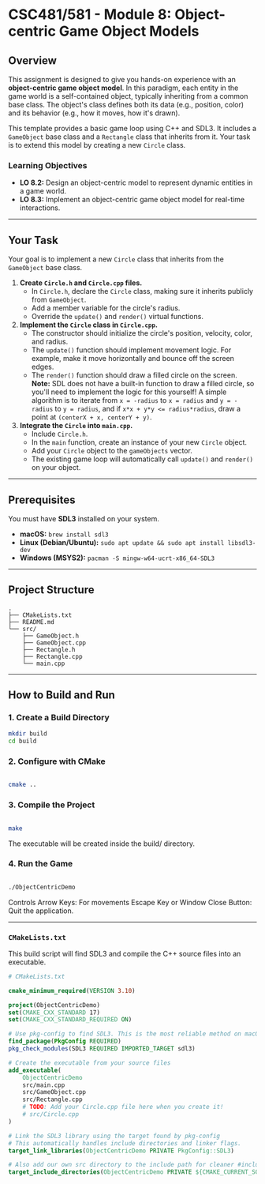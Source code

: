 # CSC481/581 - Module 8: Object-centric Game Object Models

## Overview

This assignment is designed to give you hands-on experience with an **object-centric game object model**. In this paradigm, each entity in the game world is a self-contained object, typically inheriting from a common base class. The object's class defines both its data (e.g., position, color) and its behavior (e.g., how it moves, how it's drawn).

This template provides a basic game loop using C++ and SDL3. It includes a `GameObject` base class and a `Rectangle` class that inherits from it. Your task is to extend this model by creating a new `Circle` class.

### Learning Objectives
* **LO 8.2:** Design an object-centric model to represent dynamic entities in a game world.
* **LO 8.3:** Implement an object-centric game object model for real-time interactions.

---

## Your Task

Your goal is to implement a new `Circle` class that inherits from the `GameObject` base class.

1.  **Create `Circle.h` and `Circle.cpp` files.**
    * In `Circle.h`, declare the `Circle` class, making sure it inherits publicly from `GameObject`.
    * Add a member variable for the circle's radius.
    * Override the `update()` and `render()` virtual functions.
2.  **Implement the `Circle` class in `Circle.cpp`.**
    * The constructor should initialize the circle's position, velocity, color, and radius.
    * The `update()` function should implement movement logic. For example, make it move horizontally and bounce off the screen edges.
    * The `render()` function should draw a filled circle on the screen. **Note:** SDL does not have a built-in function to draw a filled circle, so you'll need to implement the logic for this yourself! A simple algorithm is to iterate from `x = -radius` to `x = radius` and `y = -radius` to `y = radius`, and if `x*x + y*y <= radius*radius`, draw a point at `(centerX + x, centerY + y)`.
3.  **Integrate the `Circle` into `main.cpp`.**
    * Include `Circle.h`.
    * In the `main` function, create an instance of your new `Circle` object.
    * Add your `Circle` object to the `gameObjects` vector.
    * The existing game loop will automatically call `update()` and `render()` on your object.

---

## Prerequisites

You must have **SDL3** installed on your system.

* **macOS:** `brew install sdl3`
* **Linux (Debian/Ubuntu):** `sudo apt update && sudo apt install libsdl3-dev`
* **Windows (MSYS2):** `pacman -S mingw-w64-ucrt-x86_64-SDL3`

---

## Project Structure
```
.
├── CMakeLists.txt
├── README.md
└── src/
    ├── GameObject.h
    ├── GameObject.cpp
    ├── Rectangle.h
    ├── Rectangle.cpp
    └── main.cpp
```

---

## How to Build and Run

### 1. Create a Build Directory
```bash
mkdir build
cd build
```
### 2. Configure with CMake
```bash

cmake ..
```
### 3. Compile the Project
```bash

make
```

The executable will be created inside the build/ directory.

### 4. Run the Game
```bash

./ObjectCentricDemo
```

Controls
Arrow Keys: For movements
Escape Key or Window Close Button: Quit the application.


---

### `CMakeLists.txt`

This build script will find SDL3 and compile the C++ source files into an executable.

```cmake
# CMakeLists.txt

cmake_minimum_required(VERSION 3.10)

project(ObjectCentricDemo)
set(CMAKE_CXX_STANDARD 17)
set(CMAKE_CXX_STANDARD_REQUIRED ON)

# Use pkg-config to find SDL3. This is the most reliable method on macOS.
find_package(PkgConfig REQUIRED)
pkg_check_modules(SDL3 REQUIRED IMPORTED_TARGET sdl3)

# Create the executable from your source files
add_executable(
    ObjectCentricDemo
    src/main.cpp
    src/GameObject.cpp
    src/Rectangle.cpp
    # TODO: Add your Circle.cpp file here when you create it!
    # src/Circle.cpp
)

# Link the SDL3 library using the target found by pkg-config
# This automatically handles include directories and linker flags.
target_link_libraries(ObjectCentricDemo PRIVATE PkgConfig::SDL3)

# Also add our own src directory to the include path for cleaner #includes
target_include_directories(ObjectCentricDemo PRIVATE ${CMAKE_CURRENT_SOURCE_DIR}/src)
```
